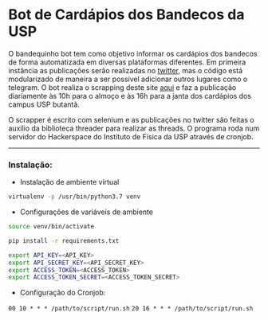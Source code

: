 # Bot de Cardápios dos Bandecos da USP

O bandequinho bot tem como objetivo informar os cardápios dos bandecos de forma automatizada em diversas plataformas
diferentes. Em primeira instância as publicações serão realizadas no [twitter](https://twitter.com/bandequinhobot), mas
o código está modularizado de maneira a ser possível adicionar outros lugares como o telegram. O bot realiza o scrapping 
deste site [aqui](https://uspdigital.usp.br/rucard/Jsp/cardapioSAS.jsp?codrtn=8) e faz a publicação diariamente às 10h 
para o almoço e às 16h para a janta dos cardápios dos campus USP butantã.

O scrapper é escrito com selenium e as publicações no twitter são feitas o auxílio da biblioteca threader para
realizar as threads. O programa roda num servidor do Hackerspace do Instituto de Física da USP através de cronjob. 

---

### Instalação:

- Instalação de ambiente virtual
```bash
virtualenv -p /usr/bin/python3.7 venv
```

- Configurações de variáveis de ambiente

```bash
source venv/bin/activate
```

```bash
pip install -r requirements.txt
```
 
```bash
export API_KEY=<API_KEY>
export API_SECRET_KEY=<API_SECRET_KEY>
export ACCESS_TOKEN=<ACCESS_TOKEN>
export ACCESS_TOKEN_SECRET=<ACCESS_TOKEN_SECRET>
```

- Configuração do Cronjob:

`00 10 * * * /path/to/script/run.sh`
`20 16 * * * /path/to/script/run.sh`
